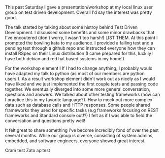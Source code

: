 This past Saturday I gave a presentation/workshop at my local linux user group on test driven development. Overall I'd say the interest was pretty good. 

The talk started by talking about some histroy behind Test Driven Development. I discussed some benefits and some minor drawbacks that I've encoutered (don't worry, I wasn't too harsh!) LIST THEM. At this point I prompted the bowling kata to my audience. I provided a failing test and a pending test through a github repo and instructed everyone how they can install RSpec on their Linux distribution (I came prepared for this, luckily I have both debian and red hat based systems in my home!)

For the workshop element I If I had to change anything, I probably would have adapted my talk to python (as most of our members are python users!). As a result workshop element didn't work out as nicely as I would have liked and we just implemented the first couple tests and passing code together. We eventually diverged into some more general conversation, questions and answers. We talked about other testing frameworks (how can I practice this in my favorite language?). How to mock out more complex data such as database calls and HTTP responses. Some people shared frameworks they used for specific tasks (e.g frameworks focusing on REST frameworks and Standard console out!?) I felt as if I was able to field the conversation and questions pretty well!

It felt great to share something I've become incredibly fond of over the past several months. While our group is diverse, consisting of system admins, embedded, and software engineers, everyone showed great interest. 

Cram test
Zato apitest
